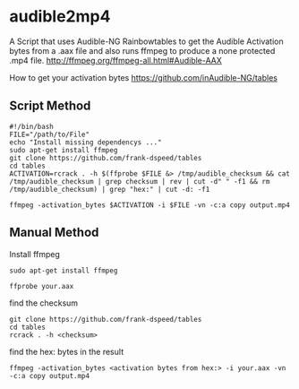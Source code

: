 # audible2mp4
A Script that uses Audible-NG Rainbowtables to get the Audible Activation bytes from a .aax file and also runs ffmpeg to produce a none protected .mp4 file. http://ffmpeg.org/ffmpeg-all.html#Audible-AAX

How to get your activation bytes
https://github.com/inAudible-NG/tables

## Script Method

```
#!/bin/bash
FILE="/path/to/File"
echo "Install missing dependencys ..."
sudo apt-get install ffmpeg
git clone https://github.com/frank-dspeed/tables
cd tables
ACTIVATION=rcrack . -h $(ffprobe $FILE &> /tmp/audible_checksum && cat /tmp/audible_checksum | grep checksum | rev | cut -d" " -f1 && rm /tmp/audible_checksum) | grep "hex:" | cut -d: -f1

ffmpeg -activation_bytes $ACTIVATION -i $FILE -vn -c:a copy output.mp4
```

## Manual Method

Install ffmpeg

```
sudo apt-get install ffmpeg
```

```
ffprobe your.aax
```

find the checksum 

```
git clone https://github.com/frank-dspeed/tables
cd tables
rcrack . -h <checksum>
```

find the hex: bytes in the result

```
ffmpeg -activation_bytes <activation bytes from hex:> -i your.aax -vn -c:a copy output.mp4
```

